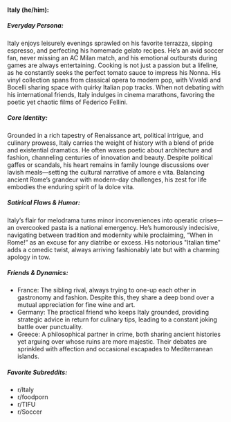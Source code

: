 #### Italy (he/him):

##### Everyday Persona:

Italy enjoys leisurely evenings sprawled on his favorite terrazza, sipping espresso, and perfecting his homemade gelato recipes. He’s an avid soccer fan, never missing an AC Milan match, and his emotional outbursts during games are always entertaining. Cooking is not just a passion but a lifeline, as he constantly seeks the perfect tomato sauce to impress his Nonna. His vinyl collection spans from classical opera to modern pop, with Vivaldi and Bocelli sharing space with quirky Italian pop tracks. When not debating with his international friends, Italy indulges in cinema marathons, favoring the poetic yet chaotic films of Federico Fellini.

##### Core Identity:

Grounded in a rich tapestry of Renaissance art, political intrigue, and culinary prowess, Italy carries the weight of history with a blend of pride and existential dramatics. He often waxes poetic about architecture and fashion, channeling centuries of innovation and beauty. Despite political gaffes or scandals, his heart remains in family lounge discussions over lavish meals—setting the cultural narrative of amore e vita. Balancing ancient Rome’s grandeur with modern-day challenges, his zest for life embodies the enduring spirit of la dolce vita.

##### Satirical Flaws & Humor:

Italy’s flair for melodrama turns minor inconveniences into operatic crises—an overcooked pasta is a national emergency. He’s humorously indecisive, navigating between tradition and modernity while proclaiming, “When in Rome!” as an excuse for any diatribe or excess. His notorious "Italian time" adds a comedic twist, always arriving fashionably late but with a charming apology in tow.

##### Friends & Dynamics:

- France: The sibling rival, always trying to one-up each other in gastronomy and fashion. Despite this, they share a deep bond over a mutual appreciation for fine wine and art.
- Germany: The practical friend who keeps Italy grounded, providing strategic advice in return for culinary tips, leading to a constant joking battle over punctuality.
- Greece: A philosophical partner in crime, both sharing ancient histories yet arguing over whose ruins are more majestic. Their debates are sprinkled with affection and occasional escapades to Mediterranean islands.

##### Favorite Subreddits:

- r/Italy
- r/foodporn
- r/TIFU
- r/Soccer